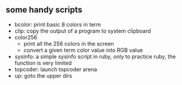## some handy scripts

*	bcolor: print basic 8 colors in term
*	clip: copy the output of a program to system clipboard
*	color256
	*	print all the 256 colors in the screen
	*	convert a given term color value into RGB value
*	sysinfo: a simple sysinfo script in ruby, only to practice ruby, the function is very limited
*	topcoder: launch topcoder arena
*	up: goto the upper dirs
